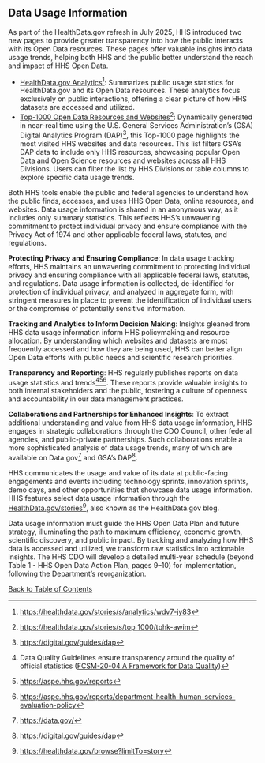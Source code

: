 ## Data Usage Information

As part of the HealthData.gov refresh in July 2025, HHS introduced two new pages to provide greater transparency into how the public interacts with its Open Data resources. These pages offer valuable insights into data usage trends, helping both HHS and the public better understand the reach and impact of HHS Open Data.  
- [HealthData.gov Analytics](https://healthdata.gov/stories/s/analytics/wdv7-jy83)[^55]: Summarizes public usage statistics for HealthData.gov and its Open Data resources. These analytics focus exclusively on public interactions, offering a clear picture of how HHS datasets are accessed and utilized.
- [Top-1000 Open Data Resources and Websites](https://healthdata.gov/stories/s/top_1000/tphk-awim)[^56]: Dynamically generated in near-real time using the U.S. General Services Administration’s (GSA) Digital Analytics Program (DAP)[^57], this Top-1000 page highlights the most visited HHS websites and data resources. This list filters GSA’s DAP data to include only HHS resources, showcasing popular Open Data and Open Science resources and websites across all HHS Divisions. Users can filter the list by HHS Divisions or table columns to explore specific data usage trends.

[^55]: <https://healthdata.gov/stories/s/analytics/wdv7-jy83>
[^56]: <https://healthdata.gov/stories/s/top_1000/tphk-awim>
[^57]: <https://digital.gov/guides/dap>

Both HHS tools enable the public and federal agencies to understand how the public finds, accesses, and uses HHS Open Data, online resources, and websites. Data usage information is shared in an anonymous way, as it includes only summary statistics. This reflects HHS’s unwavering commitment to protect individual privacy and ensure compliance with the Privacy Act of 1974 and other applicable federal laws, statutes, and regulations.  

**Protecting Privacy and Ensuring Compliance**: In data usage tracking efforts, HHS maintains an unwavering commitment to protecting individual privacy and ensuring compliance with all applicable federal laws, statutes, and regulations. Data usage information is collected, de-identified for protection of individual privacy, and analyzed in aggregate form, with stringent measures in place to prevent the identification of individual users or the compromise of potentially sensitive information.

**Tracking and Analytics to Inform Decision Making**: Insights gleaned from HHS data usage information inform HHS policymaking and resource allocation. By understanding which websites and datasets are most frequently accessed and how they are being used, HHS can better align Open Data efforts with public needs and scientific research priorities.

**Transparency and Reporting**: HHS regularly publishes reports on data usage statistics and trends[^58][^59][^60]. These reports provide valuable insights to both internal stakeholders and the public, fostering a culture of openness and accountability in our data management practices.

**Collaborations and Partnerships for Enhanced Insights**: To extract additional understanding and value from HHS data usage information, HHS engages in strategic collaborations through the CDO Council, other federal agencies, and public-private partnerships. Such collaborations enable a more sophisticated analysis of data usage trends, many of which are available on Data.gov[^61] and GSA’s DAP[^62].

[^58]: Data Quality Guidelines ensure transparency around the quality of official statistics ([FCSM-20-04 A Framework for Data Quality](https://gcc02.safelinks.protection.outlook.com/?url=https%3A%2F%2Fwww.fcsm.gov%2Fassets%2Ffiles%2Fdocs%2FFCSM.20.04_A_Framework_for_Data_Quality.pdf&data=05%7C02%7Cclaire.german%40hhs.gov%7Cdba1e8d1bf0a4e5fbfd608ddb8c1977a%7Cd58addea50534a808499ba4d944910df%7C0%7C0%7C638869863799804955%7CUnknown%7CTWFpbGZsb3d8eyJFbXB0eU1hcGkiOnRydWUsIlYiOiIwLjAuMDAwMCIsIlAiOiJXaW4zMiIsIkFOIjoiTWFpbCIsIldUIjoyfQ%3D%3D%7C0%7C%7C%7C&sdata=soqmT4Yq%2BzO6CwKh%2BDGGUhoDuDyLg5xtnP29FC2Da%2Fw%3D&reserved=0))
[^59]: <https://aspe.hhs.gov/reports>
[^60]: <https://aspe.hhs.gov/reports/department-health-human-services-evaluation-policy>
[^61]: <https://data.gov/>
[^62]: <https://digital.gov/guides/dap>

HHS communicates the usage and value of its data at public-facing engagements and events including technology sprints, innovation sprints, demo days, and other opportunities that showcase data usage information. HHS features select data usage information through the [HealthData.gov/stories](https://healthdata.gov/browse?limitTo=story)[^63], also known as the HealthData.gov blog.  

[^63]: <https://healthdata.gov/browse?limitTo=story>

Data usage information must guide the HHS Open Data Plan and future strategy, illuminating the path to maximum efficiency, economic growth, scientific discovery, and public impact. By tracking and analyzing how HHS data is accessed and utilized, we transform raw statistics into actionable insights. The HHS CDO will develop a detailed multi-year schedule (beyond Table 1 - HHS Open Data Action Plan, pages 9–10) for implementation, following the Department’s reorganization.

[Back to Table of Contents](#table-of-contents)

